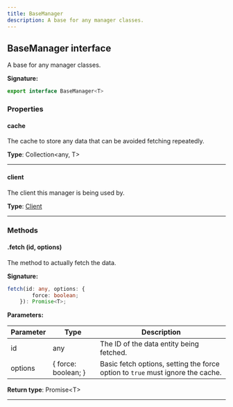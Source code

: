 ```yaml
---
title: BaseManager
description: A base for any manager classes.
---
```


## BaseManager interface

A base for any manager classes.

**Signature:**

```ts
export interface BaseManager<T> 
```

### Properties

#### cache

The cache to store any data that can be avoided fetching repeatedly.



**Type**: Collection\<any, T\>

---

#### client

The client this manager is being used by.



**Type**: [Client](/shieldbow/api/Client.md)

---

### Methods

#### .fetch (id, options)

The method to actually fetch the data.




**Signature:**

```ts
fetch(id: any, options: {
        force: boolean;
    }): Promise<T>;
```

**Parameters:**

| Parameter | Type | Description |
| --------- | ---- | ----------- |
| id | any | The ID of the data entity being fetched. |
| options | {         force: boolean;     } | Basic fetch options, setting the force option to `true` must ignore the cache. |

**Return type**: Promise\<T\>

---

